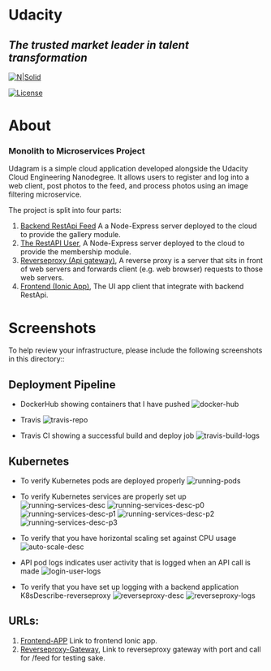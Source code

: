 # Udacity

## _The trusted market leader in talent transformation_

[![N|Solid](https://www.udacity.com/images/svgs/udacity-tt-logo.svg)](https://www.udacity.com/)

[![License](https://img.shields.io/github/license/othneildrew/Best-README-Template.svg?style=for-the-badge)](https://github.com/othneildrew/Best-README-Template/blob/master/LICENSE.txt)

# About

### Monolith to Microservices Project

Udagram is a simple cloud application developed alongside the Udacity Cloud Engineering Nanodegree. It allows users to register and log into a web client, post photos to the feed, and process photos using an image filtering microservice.

The project is split into four parts:

1. [Backend RestApi Feed](https://github.com/mohammedfarag/udacity-cd0354-monolith-to-microservices-project/tree/main/udagram-api-feed)
   A a Node-Express server deployed to the cloud to provide the gallery module.
2. [The RestAPI User](https://github.com/mohammedfarag/udacity-cd0354-monolith-to-microservices-project/tree/main/udagram-api-user), A Node-Express server deployed to the cloud to provide the membership module.
3. [Reverseproxy (Api gateway)](https://github.com/mohammedfarag/udacity-cd0354-monolith-to-microservices-project/tree/main/udagram-reverseproxy), A reverse proxy is a server that sits in front of web servers and forwards client (e.g. web browser) requests to those web servers.
4. [Frontend (Ionic App)](https://github.com/mohammedfarag/udacity-cd0354-monolith-to-microservices-project/tree/main/udagram-frontend), The UI app client that integrate with backend RestApi.

# Screenshots

To help review your infrastructure, please include the following screenshots in this directory::

## Deployment Pipeline

- DockerHub showing containers that I have pushed
  ![docker-hub](https://github.com/mohammedfarag/udacity-cd0354-monolith-to-microservices-project/blob/main/screenshots/DockerHub.png)

- Travis
  ![travis-repo](https://github.com/mohammedfarag/udacity-cd0354-monolith-to-microservices-project/blob/main/screenshots/Travis.png)

- Travis CI showing a successful build and deploy job
  ![travis-build-logs](https://github.com/mohammedfarag/udacity-cd0354-monolith-to-microservices-project/blob/main/screenshots/TravisBuildLog.png)

## Kubernetes

- To verify Kubernetes pods are deployed properly
  ![running-pods](https://github.com/mohammedfarag/udacity-cd0354-monolith-to-microservices-project/blob/main/screenshots/RunningPods.png)

- To verify Kubernetes services are properly set up
  ![running-services-desc](https://github.com/mohammedfarag/udacity-cd0354-monolith-to-microservices-project/blob/main/screenshots/K8sGetServices.png)
  ![running-services-desc-p0](https://github.com/mohammedfarag/udacity-cd0354-monolith-to-microservices-project/blob/main/screenshots/RunningServicesDescription-0.jpg)
  ![running-services-desc-p1](https://github.com/mohammedfarag/udacity-cd0354-monolith-to-microservices-project/blob/main/screenshots/RunningServicesDescription-1.jpg)
  ![running-services-desc-p2](https://github.com/mohammedfarag/udacity-cd0354-monolith-to-microservices-project/blob/main/screenshots/RunningServicesDescription-2.jpg)
  ![running-services-desc-p3](https://github.com/mohammedfarag/udacity-cd0354-monolith-to-microservices-project/blob/main/screenshots/RunningServicesDescription-3.jpg)

- To verify that you have horizontal scaling set against CPU usage
  ![auto-scale-desc](https://github.com/mohammedfarag/udacity-cd0354-monolith-to-microservices-project/blob/main/screenshots/K8sDescribe-hpa.png)

- API pod logs indicates user activity that is logged when an API call is made
  ![login-user-logs](https://github.com/mohammedfarag/udacity-cd0354-monolith-to-microservices-project/blob/main/screenshots/LogsIndicatesUserActivity.png)

- To verify that you have set up logging with a backend application K8sDescribe-reverseproxy
  ![reverseproxy-desc](https://github.com/mohammedfarag/udacity-cd0354-monolith-to-microservices-project/blob/main/screenshots/K8sDescribe-reverseproxy.png)
  ![reverseproxy-logs](https://github.com/mohammedfarag/udacity-cd0354-monolith-to-microservices-project/blob/main/screenshots/ReversproxyLogs.png)

## URLs:

1. [Frontend-APP](http://ad58295ca6c214889bda880ece0d23dd-384654005.us-east-1.elb.amazonaws.com)
   Link to frontend Ionic app.
2. [Reverseproxy-Gateway](http://a2ea3cca546a14f7397e56778c68c3a2-1644748446.us-east-1.elb.amazonaws.com:8080/api/v0/feed), Link to reverseproxy gateway with port and call for /feed for testing sake.
